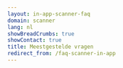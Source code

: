 ```yaml
---
layout: in-app-scanner-faq
domain: scanner
lang: nl
showBreadCrumbs: true
showContact: true
title: Meestgestelde vragen
redirect_from: /faq-scanner-in-app
---
```

